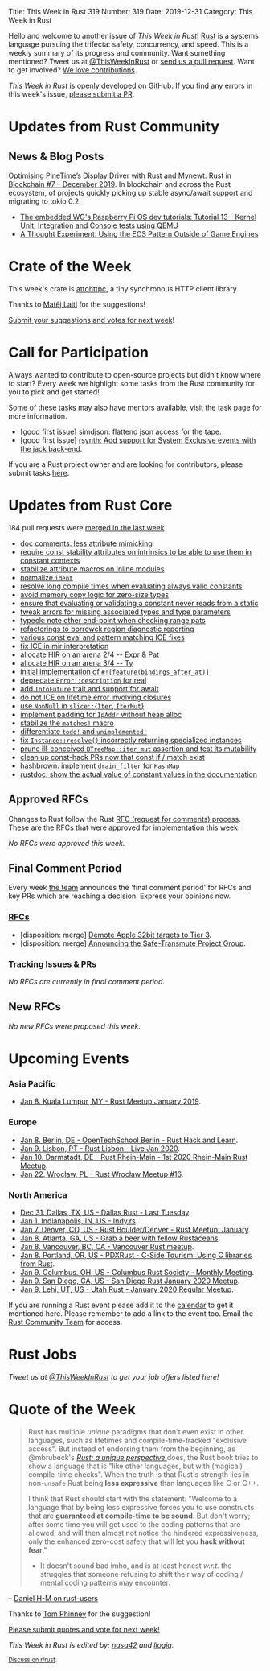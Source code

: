 Title: This Week in Rust 319
Number: 319
Date: 2019-12-31
Category: This Week in Rust

Hello and welcome to another issue of *This Week in Rust*!
[Rust](http://rust-lang.org) is a systems language pursuing the trifecta: safety, concurrency, and speed.
This is a weekly summary of its progress and community.
Want something mentioned? Tweet us at [@ThisWeekInRust](https://twitter.com/ThisWeekInRust) or [send us a pull request](https://github.com/cmr/this-week-in-rust).
Want to get involved? [We love contributions](https://github.com/rust-lang/rust/blob/master/CONTRIBUTING.md).

*This Week in Rust* is openly developed [on GitHub](https://github.com/cmr/this-week-in-rust).
If you find any errors in this week's issue, [please submit a PR](https://github.com/cmr/this-week-in-rust/pulls).

# Updates from Rust Community

## News & Blog Posts

[Optimising PineTime’s Display Driver with Rust and Mynewt](https://medium.com/@ly.lee/optimising-pinetimes-display-driver-with-rust-and-mynewt-3ba269ea2f5c?source=friends_link&sk=4d2cbd2e6cd2343eed62d214814f7b81).
[Rust in Blockchain #7 – December 2019](https://rustinblockchain.org/2020/01/02/rust-in-blockchain-7-december-2019/). In blockchain and across the Rust ecosystem, of projects quickly picking up stable async/await support and migrating to tokio 0.2.
- [The embedded WG's Raspberry Pi OS dev tutorials: Tutorial 13 - Kernel Unit, Integration and Console tests using QEMU](https://github.com/rust-embedded/rust-raspi3-OS-tutorials/tree/master/13_integrated_testing)
- [A Thought Experiment: Using the ECS Pattern Outside of Game Engines](http://adventures.michaelfbryan.com/posts/ecs-outside-of-games/?utm_source=this-week-in-rust&utm_medium=social&utm_campaign=ecs-architecture)

# Crate of the Week

This week's crate is [attohttpc](https://crates.io/crates/attohttpc), a tiny synchronous HTTP client library.

Thanks to [Matěj Laitl](https://users.rust-lang.org/t/crate-of-the-week/2704/696) for the suggestions!

[Submit your suggestions and votes for next week][submit_crate]!

[submit_crate]: https://users.rust-lang.org/t/crate-of-the-week/2704

# Call for Participation

Always wanted to contribute to open-source projects but didn't know where to start?
Every week we highlight some tasks from the Rust community for you to pick and get started!

Some of these tasks may also have mentors available, visit the task page for more information.

* [good first issue] [simdjson: flattend json access for the tape](https://github.com/simd-lite/simdjson-rs/issues/91).
* [good first issue] [rsynth: Add support for System Exclusive events with the jack back-end](https://github.com/PieterPenninckx/rsynth/issues/50).

If you are a Rust project owner and are looking for contributors, please submit tasks [here][guidelines].

[guidelines]: https://users.rust-lang.org/t/twir-call-for-participation/4821

# Updates from Rust Core

184 pull requests were [merged in the last week][merged]

[merged]: https://github.com/search?q=is%3Apr+org%3Arust-lang+is%3Amerged+merged%3A2019-12-23..2019-12-30

* [doc comments: less attribute mimicking](https://github.com/rust-lang/rust/pull/67151)
* [require const stability attributes on intrinsics to be able to use them in constant contexts](https://github.com/rust-lang/rust/pull/67466)
* [stabilize attribute macros on inline modules](https://github.com/rust-lang/rust/pull/64273)
* [normalize `ident`](https://github.com/rust-lang/rust/pull/66670)
* [resolve long compile times when evaluating always valid constants](https://github.com/rust-lang/rust/pull/67667)
* [avoid memory copy logic for zero-size types](https://github.com/rust-lang/rust/pull/67658)
* [ensure that evaluating or validating a constant never reads from a static](https://github.com/rust-lang/rust/pull/67337)
* [tweak errors for missing associated types and type parameters](https://github.com/rust-lang/rust/pull/67268)
* [typeck: note other end-point when checking range pats](https://github.com/rust-lang/rust/pull/67287)
* [refactorings to borrowck region diagnostic reporting](https://github.com/rust-lang/rust/pull/67241)
* [various const eval and pattern matching ICE fixes](https://github.com/rust-lang/rust/pull/67192)
* [fix ICE in mir interpretation](https://github.com/rust-lang/rust/pull/67546)
* [allocate HIR on an arena 2/4 -- Expr & Pat](https://github.com/rust-lang/rust/pull/66936)
* [allocate HIR on an arena 3/4 -- Ty](https://github.com/rust-lang/rust/pull/66942)
* [initial implementation of `#![feature(bindings_after_at)]`](https://github.com/rust-lang/rust/pull/66296)
* [deprecate `Error::description` for real](https://github.com/rust-lang/rust/pull/66919)
* [add `IntoFuture` trait and support for await](https://github.com/rust-lang/rust/pull/65244)
* [do not ICE on lifetime error involving closures](https://github.com/rust-lang/rust/pull/67687)
* [use `NonNull` in `slice::`{`Iter`, `IterMut`}](https://github.com/rust-lang/rust/pull/67588)
* [implement padding for `IpAddr` without heap alloc](https://github.com/rust-lang/rust/pull/67035)
* [stabilize the `matches!` macro](https://github.com/rust-lang/rust/pull/67659)
* [differentiate `todo!` and `unimplemented!`](https://github.com/rust-lang/rust/pull/67445)
* [fix `Instance::resolve()` incorrectly returning specialized instances](https://github.com/rust-lang/rust/pull/67662)
* [prune ill-conceived `BTreeMap::iter_mut` assertion and test its mutability](https://github.com/rust-lang/rust/pull/67459)
* [clean up const-hack PRs now that const if / match exist](https://github.com/rust-lang/rust/pull/67657)
* [hashbrown: implement `drain_filter` for `HashMap`](https://github.com/rust-lang/hashbrown/pull/135)
* [rustdoc: show the actual value of constant values in the documentation](https://github.com/rust-lang/rust/pull/66221)

## Approved RFCs

Changes to Rust follow the Rust [RFC (request for comments)
process](https://github.com/rust-lang/rfcs#rust-rfcs). These
are the RFCs that were approved for implementation this week:

*No RFCs were approved this week.*

## Final Comment Period

Every week [the team](https://www.rust-lang.org/team.html) announces the
'final comment period' for RFCs and key PRs which are reaching a
decision. Express your opinions now.

### [RFCs](https://github.com/rust-lang/rfcs/labels/final-comment-period)

* [disposition: merge] [Demote Apple 32bit targets to Tier 3](https://github.com/rust-lang/rfcs/pull/2837).
* [disposition: merge] [Announcing the Safe-Transmute Project Group](https://github.com/rust-lang/rfcs/pull/2835).

### [Tracking Issues & PRs](https://github.com/rust-lang/rust/labels/final-comment-period)

*No RFCs are currently in final comment period.*

## New RFCs

*No new RFCs were proposed this week.*

# Upcoming Events

### Asia Pacific

* [Jan  8. Kuala Lumpur, MY - Rust Meetup January 2019](https://docs.google.com/forms/d/e/1FAIpQLScb1MoYvLE4hfUlUKzg4LJHNI6Abw41hRIQGyBVVIAcwvdGfQ/viewform).

### Europe

* [Jan  8. Berlin, DE - OpenTechSchool Berlin - Rust Hack and Learn](https://www.meetup.com/opentechschool-berlin/events/nxdpgrybccblb/).
* [Jan  9. Lisbon, PT - Rust Lisbon - Live Jan 2020](https://www.meetup.com/Rust-Lisbon/events/266629066/).
* [Jan 10. Darmstadt, DE - Rust Rhein-Main - 1st 2020 Rhein-Main Rust Meetup](https://www.meetup.com/Rust-Rhein-Main/events/267158461/).
* [Jan 22. Wrocław, PL - Rust Wrocław Meetup #16](https://www.meetup.com/Rust-Wroclaw/events/267514337/).

### North America

* [Dec 31. Dallas, TX, US - Dallas Rust - Last Tuesday](https://www.meetup.com/Dallas-Rust/events/zfgwzmyzqbpc/).
* [Jan  1. Indianapolis, IN, US - Indy.rs](https://www.meetup.com/indyrs/events/mffbtpybccbcb/).
* [Jan  7. Denver, CO, US - Rust Boulder/Denver - Rust Meetup: January](https://www.meetup.com/Rust-Boulder-Denver/events/267240914/).
* [Jan  8. Atlanta, GA, US - Grab a beer with fellow Rustaceans](https://www.meetup.com/Rust-ATL/events/qxqdgrybccblb/).
* [Jan  8. Vancouver, BC, CA - Vancouver Rust meetup](https://www.meetup.com/Vancouver-Rust/events/qgvxlrybccblb/).
* [Jan  8. Portland, OR, US - PDXRust - C-Side Tourism: Using C libraries from Rust](https://www.meetup.com/PDXRust/events/266938349/).
* [Jan  9. Columbus, OH, US - Columbus Rust Society - Monthly Meeting](https://www.meetup.com/columbus-rs/events/dpkhgrybccbmb/).
* [Jan  9. San Diego, CA, US - San Diego Rust January 2020 Meetup](https://www.meetup.com/San-Diego-Rust/events/267242856/).
* [Jan  9. Lehi, UT, US - Utah Rust - January 2020 Regular Meetup](https://www.meetup.com/utah-rust/events/265905282/).

If you are running a Rust event please add it to the [calendar] to get
it mentioned here. Please remember to add a link to the event too.
Email the [Rust Community Team][community] for access.

[calendar]: https://www.google.com/calendar/embed?src=apd9vmbc22egenmtu5l6c5jbfc%40group.calendar.google.com
[community]: mailto:community-team@rust-lang.org

# Rust Jobs

*Tweet us at [@ThisWeekInRust](https://twitter.com/ThisWeekInRust) to get your job offers listed here!*

# Quote of the Week

> Rust has multiple *unique* paradigms that don't even exist in other languages, such as lifetimes and compile-time-tracked "exclusive access". But instead of endorsing them from the beginning, as @mbrubeck's [ *Rust: a unique perspective* ](https://limpet.net/mbrubeck/2019/02/07/rust-a-unique-perspective.html) does, the Rust book tries to show a language that is "like other languages, but with (magical) compile-time checks". When the truth is that Rust's strength lies in non-`unsafe` Rust being **less expressive** than languages like C or C++.
>
> I think that Rust should start with the statement: "Welcome to a language that by being less expressive forces you to use constructs that are **guaranteed at compile-time to be sound**. But don't worry; after some time you will get used to the coding patterns that are allowed, and will then almost not notice the hindered expressiveness, only the enhanced zero-cost safety that will let you **hack without fear**."
>
> * It doesn't sound bad imho, and is at least honest *w.r.t.* the struggles that someone refusing to shift their way of coding / mental coding patterns may encounter.

– [Daniel H-M on rust-users](https://users.rust-lang.org/t/after-a-week-with-rust/35829/27)

Thanks to [Tom Phinney](https://users.rust-lang.org/t/twir-quote-of-the-week/328/768) for the suggestion!

[Please submit quotes and vote for next week!](https://users.rust-lang.org/t/twir-quote-of-the-week/328)

*This Week in Rust is edited by: [nasa42](https://github.com/nasa42) and [llogiq](https://github.com/llogiq).*

<small>[Discuss on r/rust]().</small>
